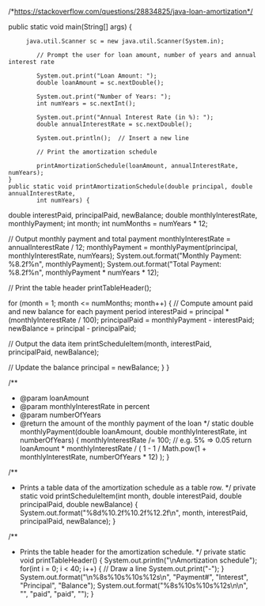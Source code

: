 /*https://stackoverflow.com/questions/28834825/java-loan-amortization*/

public static void main(String[] args) {
	 
		 java.util.Scanner sc = new java.util.Scanner(System.in);

	        // Prompt the user for loan amount, number of years and annual interest rate

	        System.out.print("Loan Amount: ");
	        double loanAmount = sc.nextDouble();

	        System.out.print("Number of Years: ");
	        int numYears = sc.nextInt();

	        System.out.print("Annual Interest Rate (in %): ");
	        double annualInterestRate = sc.nextDouble();

	        System.out.println();  // Insert a new line

	        // Print the amortization schedule

	        printAmortizationSchedule(loanAmount, annualInterestRate, numYears);
	}
	public static void printAmortizationSchedule(double principal, double annualInterestRate,
            int numYears) {
double interestPaid, principalPaid, newBalance;
double monthlyInterestRate, monthlyPayment;
int month;
int numMonths = numYears * 12;

// Output monthly payment and total payment
monthlyInterestRate = annualInterestRate / 12;
monthlyPayment      = monthlyPayment(principal, monthlyInterestRate, numYears);
System.out.format("Monthly Payment: %8.2f%n", monthlyPayment);
System.out.format("Total Payment:   %8.2f%n", monthlyPayment * numYears * 12);

// Print the table header
printTableHeader();

for (month = 1; month <= numMonths; month++) {
// Compute amount paid and new balance for each payment period
interestPaid  = principal      * (monthlyInterestRate / 100);
principalPaid = monthlyPayment - interestPaid;
newBalance    = principal      - principalPaid;

// Output the data item
printScheduleItem(month, interestPaid, principalPaid, newBalance);

// Update the balance
principal = newBalance;
}
}

/**
* @param loanAmount
* @param monthlyInterestRate in percent
* @param numberOfYears
* @return the amount of the monthly payment of the loan
*/
static double monthlyPayment(double loanAmount, double monthlyInterestRate, int numberOfYears) {
monthlyInterestRate /= 100;  // e.g. 5% => 0.05
return loanAmount * monthlyInterestRate /
( 1 - 1 / Math.pow(1 + monthlyInterestRate, numberOfYears * 12) );
}

/**
* Prints a table data of the amortization schedule as a table row.
*/
private static void printScheduleItem(int month, double interestPaid,
     double principalPaid, double newBalance) {
System.out.format("%8d%10.2f%10.2f%12.2f\n",
month, interestPaid, principalPaid, newBalance);
}

/**
* Prints the table header for the amortization schedule.
*/
private static void printTableHeader() {
System.out.println("\nAmortization schedule");
for(int i = 0; i < 40; i++) {  // Draw a line
System.out.print("-");
}
System.out.format("\n%8s%10s%10s%12s\n",
"Payment#", "Interest", "Principal", "Balance");
System.out.format("%8s%10s%10s%12s\n\n",
"", "paid", "paid", "");
}
